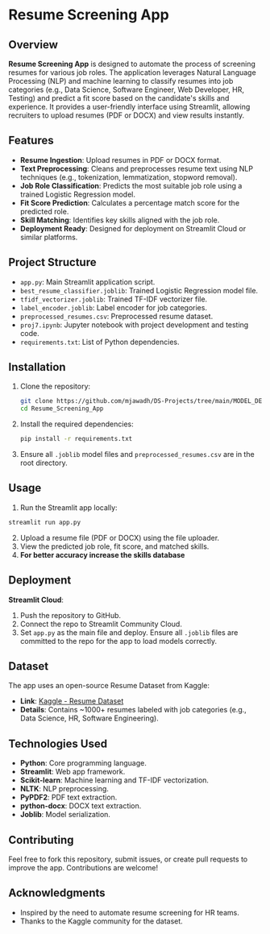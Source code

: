 # Resume Screening App

## Overview
**Resume Screening App** is designed to automate the process of screening resumes for various job roles. The application leverages Natural Language Processing (NLP) and machine learning to classify resumes into job categories (e.g., Data Science, Software Engineer, Web Developer, HR, Testing) and predict a fit score based on the candidate's skills and experience. It provides a user-friendly interface using Streamlit, allowing recruiters to upload resumes (PDF or DOCX) and view results instantly.

## Features
- **Resume Ingestion**: Upload resumes in PDF or DOCX format.
- **Text Preprocessing**: Cleans and preprocesses resume text using NLP techniques (e.g., tokenization, lemmatization, stopword removal).
- **Job Role Classification**: Predicts the most suitable job role using a trained Logistic Regression model.
- **Fit Score Prediction**: Calculates a percentage match score for the predicted role.
- **Skill Matching**: Identifies key skills aligned with the job role.
- **Deployment Ready**: Designed for deployment on Streamlit Cloud or similar platforms.

## Project Structure
- `app.py`: Main Streamlit application script.
- `best_resume_classifier.joblib`: Trained Logistic Regression model file.
- `tfidf_vectorizer.joblib`: Trained TF-IDF vectorizer file.
- `label_encoder.joblib`: Label encoder for job categories.
- `preprocessed_resumes.csv`: Preprocessed resume dataset.
- `proj7.ipynb`: Jupyter notebook with project development and testing code.
- `requirements.txt`: List of Python dependencies.

## Installation
1. Clone the repository:
   ```bash
   git clone https://github.com/mjawadh/DS-Projects/tree/main/MODEL_DEPLOYEMENT/Resume_Screening_App.git
   cd Resume_Screening_App
   ```
2. Install the required dependencies:
   ```bash
   pip install -r requirements.txt
   ```
3. Ensure all `.joblib` model files and `preprocessed_resumes.csv` are in the root directory.

## Usage
 1. Run the Streamlit app locally:
   ```bash
   streamlit run app.py
   ```
 2. Upload a resume file (PDF or DOCX) using the file uploader.
 3. View the predicted job role, fit score, and matched skills.
 4. **For better accuracy increase the skills database**

## Deployment
**Streamlit Cloud**: 
 1. Push the repository to GitHub.
 2. Connect the repo to Streamlit Community Cloud.
 3. Set `app.py` as the main file and deploy.
Ensure all `.joblib` files are committed to the repo for the app to load models correctly.

## Dataset
The app uses an open-source Resume Dataset from Kaggle:
- **Link**: [Kaggle - Resume Dataset](https://www.kaggle.com/datasets/gauravduttakiit/resume-dataset)
- **Details**: Contains ~1000+ resumes labeled with job categories (e.g., Data Science, HR, Software Engineering).

## Technologies Used
- **Python**: Core programming language.
- **Streamlit**: Web app framework.
- **Scikit-learn**: Machine learning and TF-IDF vectorization.
- **NLTK**: NLP preprocessing.
- **PyPDF2**: PDF text extraction.
- **python-docx**: DOCX text extraction.
- **Joblib**: Model serialization.

## Contributing
Feel free to fork this repository, submit issues, or create pull requests to improve the app. Contributions are welcome!

## Acknowledgments
- Inspired by the need to automate resume screening for HR teams.
- Thanks to the Kaggle community for the dataset.
